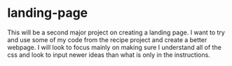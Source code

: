 # landing-page
This will be a second major project on creating a landing page. I want to try and use some of my code from the recipe project and create a better webpage. I will look to focus mainly on making sure I understand all of the css and look to input newer ideas than what is only in the instructions.